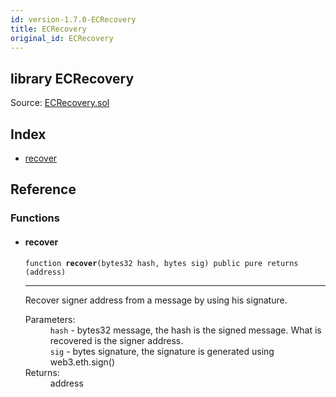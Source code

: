 ```yaml
---
id: version-1.7.0-ECRecovery
title: ECRecovery
original_id: ECRecovery
---
```


<div class="contract-doc"><div class="contract"><h2 class="contract-header"><span class="contract-kind">library</span> ECRecovery</h2><div class="source">Source: <a href="https://github.com/OpenZeppelin/zeppelin-solidity/blob/v1.7.0/contracts/ECRecovery.sol" target="_blank">ECRecovery.sol</a></div></div><div class="index"><h2>Index</h2><ul><li><a href="ECRecovery.html#recover">recover</a></li></ul></div><div class="reference"><h2>Reference</h2><div class="functions"><h3>Functions</h3><ul><li><div class="item function"><span id="recover" class="anchor-marker"></span><h4 class="name">recover</h4><div class="body"><code class="signature">function <strong>recover</strong><span>(bytes32 hash, bytes sig) </span><span>public </span><span>pure </span><span>returns  (address) </span></code><hr/><div class="description"><p>Recover signer address from a message by using his signature.</p></div><dl><dt><span class="label-parameters">Parameters:</span></dt><dd><div><code>hash</code> - bytes32 message, the hash is the signed message. What is recovered is the signer address.</div><div><code>sig</code> - bytes signature, the signature is generated using web3.eth.sign()</div></dd><dt><span class="label-return">Returns:</span></dt><dd>address</dd></dl></div></div></li></ul></div></div></div>
